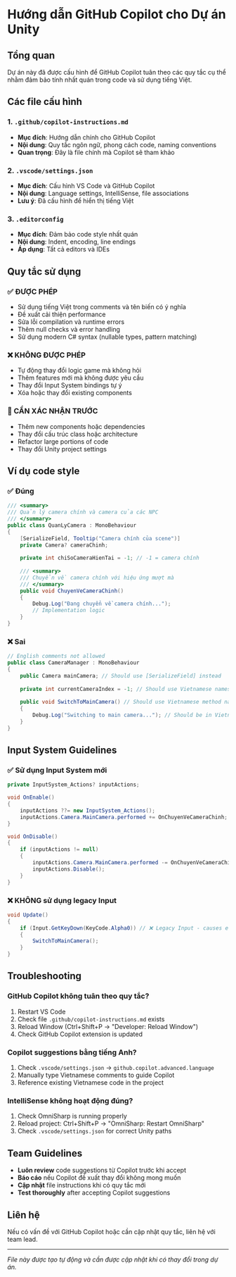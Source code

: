 # Hướng dẫn GitHub Copilot cho Dự án Unity

## Tổng quan
Dự án này đã được cấu hình để GitHub Copilot tuân theo các quy tắc cụ thể nhằm đảm bảo tính nhất quán trong code và sử dụng tiếng Việt.

## Các file cấu hình

### 1. `.github/copilot-instructions.md`
- **Mục đích**: Hướng dẫn chính cho GitHub Copilot
- **Nội dung**: Quy tắc ngôn ngữ, phong cách code, naming conventions
- **Quan trọng**: Đây là file chính mà Copilot sẽ tham khảo

### 2. `.vscode/settings.json`
- **Mục đích**: Cấu hình VS Code và GitHub Copilot
- **Nội dung**: Language settings, IntelliSense, file associations
- **Lưu ý**: Đã cấu hình để hiển thị tiếng Việt

### 3. `.editorconfig`
- **Mục đích**: Đảm bảo code style nhất quán
- **Nội dung**: Indent, encoding, line endings
- **Áp dụng**: Tất cả editors và IDEs

## Quy tắc sử dụng

### ✅ ĐƯỢC PHÉP
- Sử dụng tiếng Việt trong comments và tên biến có ý nghĩa
- Đề xuất cải thiện performance
- Sửa lỗi compilation và runtime errors
- Thêm null checks và error handling
- Sử dụng modern C# syntax (nullable types, pattern matching)

### ❌ KHÔNG ĐƯỢC PHÉP
- Tự động thay đổi logic game mà không hỏi
- Thêm features mới mà không được yêu cầu
- Thay đổi Input System bindings tự ý
- Xóa hoặc thay đổi existing components

### 🤔 CẦN XÁC NHẬN TRƯỚC
- Thêm new components hoặc dependencies
- Thay đổi cấu trúc class hoặc architecture
- Refactor large portions of code
- Thay đổi Unity project settings

## Ví dụ code style

### ✅ Đúng
```csharp
/// <summary>
/// Quản lý camera chính và camera của các NPC
/// </summary>
public class QuanLyCamera : MonoBehaviour
{
    [SerializeField, Tooltip("Camera chính của scene")]
    private Camera? cameraChinh;
    
    private int chiSoCameraHienTai = -1; // -1 = camera chính
    
    /// <summary>
    /// Chuyển về camera chính với hiệu ứng mượt mà
    /// </summary>
    public void ChuyenVeCameraChinh()
    {
        Debug.Log("Đang chuyển về camera chính...");
        // Implementation logic
    }
}
```

### ❌ Sai
```csharp
// English comments not allowed
public class CameraManager : MonoBehaviour
{
    public Camera mainCamera; // Should use [SerializeField] instead
    
    private int currentCameraIndex = -1; // Should use Vietnamese names
    
    public void SwitchToMainCamera() // Should use Vietnamese method names
    {
        Debug.Log("Switching to main camera..."); // Should be in Vietnamese
    }
}
```

## Input System Guidelines

### ✅ Sử dụng Input System mới
```csharp
private InputSystem_Actions? inputActions;

void OnEnable()
{
    inputActions ??= new InputSystem_Actions();
    inputActions.Camera.MainCamera.performed += OnChuyenVeCameraChinh;
}

void OnDisable()
{
    if (inputActions != null)
    {
        inputActions.Camera.MainCamera.performed -= OnChuyenVeCameraChinh;
        inputActions.Disable();
    }
}
```

### ❌ KHÔNG sử dụng legacy Input
```csharp
void Update()
{
    if (Input.GetKeyDown(KeyCode.Alpha0)) // ❌ Legacy Input - causes errors
    {
        SwitchToMainCamera();
    }
}
```

## Troubleshooting

### GitHub Copilot không tuân theo quy tắc?
1. Restart VS Code
2. Check file `.github/copilot-instructions.md` exists
3. Reload Window (Ctrl+Shift+P → "Developer: Reload Window")
4. Check GitHub Copilot extension is updated

### Copilot suggestions bằng tiếng Anh?
1. Check `.vscode/settings.json` → `github.copilot.advanced.language`
2. Manually type Vietnamese comments to guide Copilot
3. Reference existing Vietnamese code in the project

### IntelliSense không hoạt động đúng?
1. Check OmniSharp is running properly
2. Reload project: Ctrl+Shift+P → "OmniSharp: Restart OmniSharp"
3. Check `.vscode/settings.json` for correct Unity paths

## Team Guidelines

- **Luôn review** code suggestions từ Copilot trước khi accept
- **Báo cáo** nếu Copilot đề xuất thay đổi không mong muốn
- **Cập nhật** file instructions khi có quy tắc mới
- **Test thoroughly** after accepting Copilot suggestions

## Liên hệ
Nếu có vấn đề với GitHub Copilot hoặc cần cập nhật quy tắc, liên hệ với team lead.

---
*File này được tạo tự động và cần được cập nhật khi có thay đổi trong dự án.*
